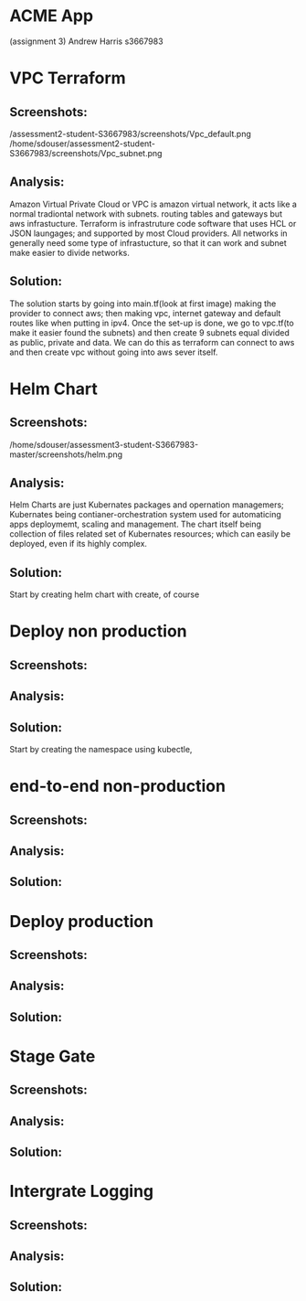 # ACME App
(assignment 3)
Andrew Harris
s3667983

# VPC Terraform
## Screenshots:
/assessment2-student-S3667983/screenshots/Vpc_default.png
/home/sdouser/assessment2-student-S3667983/screenshots/Vpc_subnet.png
## Analysis:
Amazon Virtual Private Cloud or VPC is amazon virtual network, it acts like a normal tradiontal network with subnets. routing tables and gateways but aws infrastucture. Terraform is infrastruture code software that uses HCL or JSON laungages; and supported by most Cloud providers. All networks in generally need some type of infrastucture, so that it can work and subnet make easier to divide networks.
## Solution:
The solution starts by going into main.tf(look at first image) making the provider to connect aws; then making vpc, internet gateway and default routes like when putting in ipv4. Once the set-up is done, we go to vpc.tf(to make it easier found the subnets) and then create 9 subnets equal divided as public, private and data. We can do this as terraform can connect to aws and then create vpc without going into aws sever itself.


# Helm Chart
## Screenshots:
/home/sdouser/assessment3-student-S3667983-master/screenshots/helm.png
## Analysis:
Helm Charts are just Kubernates packages and opernation managemers; Kubernates being contianer-orchestration system used for automaticing apps deploymemt, scaling and management. The chart itself being collection of files related set of Kubernates resources; which can easily be deployed, even if its highly complex. 
## Solution:
Start by creating helm chart with create, of course

# Deploy non production
## Screenshots:
## Analysis:

## Solution:
Start by creating the namespace using kubectle,

# end-to-end non-production
## Screenshots:
## Analysis:
## Solution:


# Deploy production
## Screenshots:
## Analysis:
## Solution:


# Stage Gate
## Screenshots:
## Analysis:
## Solution:


# Intergrate Logging
## Screenshots:
## Analysis:
## Solution:


